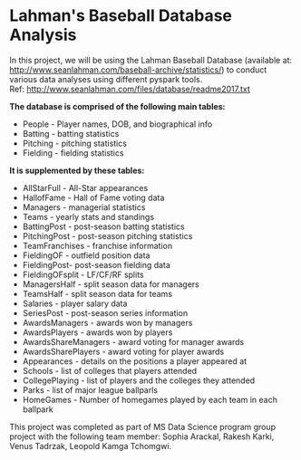 # Lahman's Baseball Database Analysis
In this project, we will be using the Lahman Baseball Database (available at: http://www.seanlahman.com/baseball-archive/statistics/) to conduct various data analyses using different pyspark tools.  
Ref: http://www.seanlahman.com/files/database/readme2017.txt  

**The database is comprised of the following main tables:**  
  - People - Player names, DOB, and biographical info  
  - Batting - batting statistics  
  - Pitching - pitching statistics  
  - Fielding - fielding statistics  
  
  **It is supplemented by these tables:**  
  - AllStarFull - All-Star appearances  
  - HallofFame - Hall of Fame voting data  
  - Managers - managerial statistics  
  - Teams - yearly stats and standings   
  - BattingPost - post-season batting statistics  
  - PitchingPost - post-season pitching statistics  
  - TeamFranchises - franchise information  
  - FieldingOF - outfield position data    
  - FieldingPost- post-season fielding data  
  - FieldingOFsplit - LF/CF/RF splits  
  - ManagersHalf - split season data for managers  
  - TeamsHalf - split season data for teams  
  - Salaries - player salary data  
  - SeriesPost - post-season series information  
  - AwardsManagers - awards won by managers   
  - AwardsPlayers - awards won by players  
  - AwardsShareManagers - award voting for manager awards  
  - AwardsSharePlayers - award voting for player awards  
  - Appearances - details on the positions a player appeared at  
  - Schools - list of colleges that players attended  
  - CollegePlaying - list of players and the colleges they attended  
  - Parks - list of major league ballparls  
  - HomeGames - Number of homegames played by each team in each ballpark   

This project was completed as part of MS Data Science program group project with the following team member: Sophia Arackal, Rakesh Karki, Venus Tadrzak, Leopold Kamga Tchomgwi.
